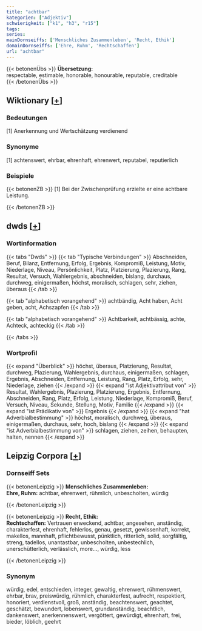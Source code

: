 ```yaml
---
title: "achtbar"
kategorien: ["Adjektiv"]
schwierigkeit: ["k1", "h3", "r15"]
tags:
series:
mainDornseiffs: ['Menschliches Zusammenleben', 'Recht, Ethik']
domainDornseiffs: ['Ehre, Ruhm', 'Rechtschaffen']
url: "achtbar"
---
```


{{< betonenÜbs >}}
**Übersetzung:**  
respectable, estimable, honorable, honourable, reputable, creditable  
{{< /betonenÜbs >}}

## Wiktionary [[+](https://de.wiktionary.org/wiki/achtbar)]

### Bedeutungen
[1] Anerkennung und Wertschätzung verdienend  

### Synonyme
[1] achtenswert, ehrbar, ehrenhaft, ehrenwert, reputabel, reputierlich  

### Beispiele
{{< betonenZB >}}
[1] Bei der Zwischenprüfung erzielte er eine achtbare Leistung.  

{{< /betonenZB >}}


## dwds [[+](https://www.dwds.de/wb/achtbar)]

### Wortinformation
{{< tabs "Dwds" >}}
{{< tab "Typische Verbindungen" >}}
Abschneiden, Beruf, Bilanz, Entfernung, Erfolg, Ergebnis, Kompromiß, Leistung, Motiv, Niederlage, Niveau, Persönlichkeit, Platz, Platzierung, Plazierung, Rang, Resultat, Versuch, Wahlergebnis, abschneiden, bislang, durchaus, durchweg, einigermaßen, höchst, moralisch, schlagen, sehr, ziehen, überaus
{{< /tab >}}

{{< tab "alphabetisch vorangehend" >}}
achtbändig, Acht haben, Acht geben, acht, Achszapfen
{{< /tab >}}

{{< tab "alphabetisch vorangehend" >}}
Achtbarkeit, achtbässig, achte, Achteck, achteckig
{{< /tab >}}

{{< /tabs >}}

### Wortprofil
{{< expand "Überblick" >}} höchst, überaus, Platzierung, Resultat, durchweg, Plazierung, Wahlergebnis, durchaus, einigermaßen, schlagen, Ergebnis, Abschneiden, Entfernung, Leistung, Rang, Platz, Erfolg, sehr, Niederlage, ziehen {{< /expand >}}
{{< expand "ist Adjektivattribut von" >}} Resultat, Wahlergebnis, Plazierung, Platzierung, Ergebnis, Entfernung, Abschneiden, Rang, Platz, Erfolg, Leistung, Niederlage, Kompromiß, Beruf, Versuch, Niveau, Sekunde, Stellung, Motiv, Familie {{< /expand >}}
{{< expand "ist Prädikativ von" >}} Ergebnis {{< /expand >}}
{{< expand "hat Adverbialbestimmung" >}} höchst, moralisch, durchweg, überaus, einigermaßen, durchaus, sehr, hoch, bislang {{< /expand >}}
{{< expand "ist Adverbialbestimmung von" >}} schlagen, ziehen, zeihen, behaupten, halten, nennen {{< /expand >}}

## Leipzig Corpora [[+](https://corpora.uni-leipzig.de/en/res?word=achtbar&corpusId=deu_newscrawl-public_2018)]

### Dornseiff Sets
{{< betonenLeipzig >}}
**Menschliches Zusammenleben:**  
**Ehre, Ruhm:** achtbar, ehrenwert, rühmlich, unbescholten, würdig  

{{< /betonenLeipzig >}}


{{< betonenLeipzig >}}
**Recht, Ethik:**  
**Rechtschaffen:** Vertrauen erweckend, achtbar, angesehen, anständig, charakterfest, ehrenhaft, fehlerlos, genau, gesetzt, gewissenhaft, korrekt, makellos, mannhaft, pflichtbewusst, pünktlich, ritterlich, solid, sorgfältig, streng, tadellos, unantastbar, unbescholten, unbestechlich, unerschütterlich, verlässlich, more..., würdig, less  

{{< /betonenLeipzig >}}

### Synonym
würdig, edel, entschieden, integer, gewaltig, ehrenwert, rühmenswert, ehrbar, brav, preiswürdig, rühmlich, charakterfest, aufrecht, respektiert, honoriert, verdienstvoll, groß, anständig, beachtenswert, geachtet, geschätzt, bewundert, lobenswert, grundanständig, beachtlich, dankenswert, anerkennenswert, vergöttert, gewürdigt, ehrenhaft, frei, bieder, löblich, geehrt

